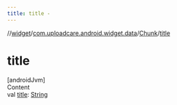 ```yaml
---
title: title -
---
```

//[widget](../../index.md)/[com.uploadcare.android.widget.data](../index.md)/[Chunk](index.md)/[title](title.md)



# title  
[androidJvm]  
Content  
val [title](title.md): [String](https://kotlinlang.org/api/latest/jvm/stdlib/kotlin/-string/index.html)  



